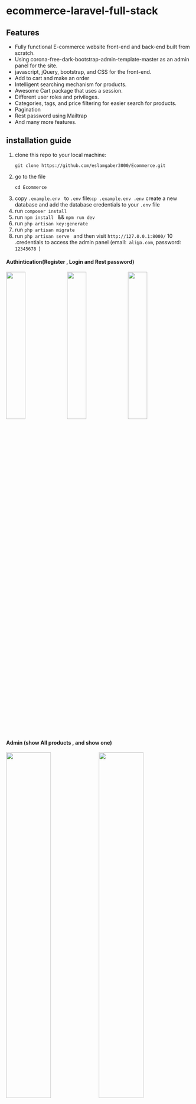 # ecommerce-laravel-full-stack
## Features
+ Fully functional E-commerce website front-end and back-end built from scratch.
+ Using corona-free-dark-bootstrap-admin-template-master as an admin panel for the site.
+ javascript, jQuery, bootstrap, and CSS for the front-end.
+ Add to cart and make an order
+ Intelligent searching mechanism for products.
+ Awesome Cart package that uses a session.
+ Different user roles and privileges.
+ Categories, tags, and price filtering for easier search for products.
+ Pagination 
+ Rest password using Mailtrap
+ And many more features.
## installation guide
1. clone this repo to your local machine:
   ```
   git clone https://github.com/eslamgaber3000/Ecommerce.git
   
   ```
2. go to the file
   ```
   cd Ecommerce
   
   ```
4.  copy ```.example.env ``` to  ```.env``` file:``` cp .example.env .env ```
create a new database and add the database credentials to your ``` .env ``` file
5. run  ``` composer install ```
6. run ```npm install ``` && ```npm run dev ```
7. run ```php artisan key:generate ```
8. run ``` php artisan migrate ```
9. run ```php artisan serve ``` and then visit ``` http://127.0.0.1:8000/ ```
10 .credentials to access the admin panel (email:``` ali@a.com```, password: ```12345678 ```)
#### Authintication(Register , Login and Rest password)
<div>
   <img src="https://github.com/eslamgaber3000/e_store/assets/117257216/ef3d4db4-ee17-4f4d-b6f6-f4314f5773da" width="32%" >
   <img src="https://github.com/eslamgaber3000/e_store/assets/117257216/af5267ec-31a5-4fcb-bb44-1e8e1aeb5bdd" width="32%" >
   <img src="https://github.com/eslamgaber3000/e_store/assets/117257216/34a73fd2-a0ee-4dcc-a848-9b469d7ab0f5" width="32%" >
</div>

#### Admin (show All products , and show one)
<div>
   <img src="https://github.com/eslamgaber3000/e_store/assets/117257216/247d54cf-6e33-4594-971c-64aca59ca44c" width="49%" >
   <img src="https://github.com/eslamgaber3000/e_store/assets/117257216/a81f6555-aa83-4e77-91d1-7a02310bc9b1" width="49%" >
</div>

#### Admin (add product ,Add Category)
<div>
   <img src="https://github.com/eslamgaber3000/e_store/assets/117257216/f23766e2-dcbe-42e4-9d70-078d17051c30" width="49%" >
   <img src="https://github.com/eslamgaber3000/e_store/assets/117257216/728e2307-511d-43f9-8045-30d097d6ef8d" width="49%" >
</div>

#### Admin update
 <img src="https://github.com/eslamgaber3000/e_store/assets/117257216/927a7034-e3af-4c87-93bb-d1ffe04db53d" width="50%" >
 
#### localization (arabic ,English)
<div>
   <img src="https://github.com/eslamgaber3000/e_store/assets/117257216/6cf1a719-28fc-4c26-b02a-5594e4c8afe8" width="45%" >
   <img src="https://github.com/eslamgaber3000/e_store/assets/117257216/cfba812e-a42f-4561-b1f1-f8bdec430d6d" width="45%" >
</div>

#### User (All product ,show one)
<div>
   <img src="https://github.com/eslamgaber3000/e_store/assets/117257216/242ef2d1-7561-4af8-ac27-4771397d9fa9" width="49%" >
   <img src="https://github.com/eslamgaber3000/e_store/assets/117257216/747414a7-3833-40a0-afa6-a55e4474fb73" width="49%" >
</div>

#### User (add to cart , make order)
<div>
   <img src="https://github.com/eslamgaber3000/e_store/assets/117257216/4ba7e561-b936-4166-b219-7c0da27fdcf8" width="49%" >
   <img src="https://github.com/eslamgaber3000/e_store/assets/117257216/c69f8928-de0c-4247-9fb9-c5e44e96c6bc" width="49%" >
</div>
  
